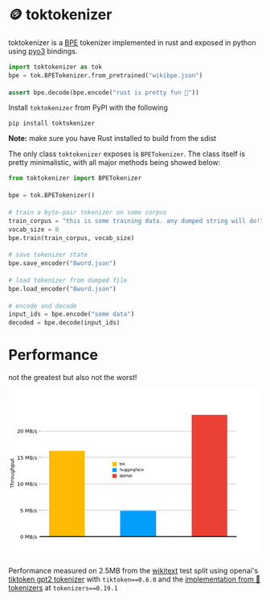 # 🪙 toktokenizer
toktokenizer is a [BPE](https://en.wikipedia.org/wiki/Byte_pair_encoding) tokenizer implemented in rust and exposed in python using [pyo3](https://github.com/PyO3/pyo3) bindings. 

```python 
import toktokenizer as tok
bpe = tok.BPETokenizer.from_pretrained("wikibpe.json")

assert bpe.decode(bpe.encode("rust is pretty fun 🦀"))
```

Install `toktokenizer` from PyPI with the following
```
pip install toktokenizer
```
**Note:** make sure you have Rust installed to build from the sdist 

The only class `toktokenizer` exposes is `BPETokenizer`. The class itself is pretty minimalistic, with all major methods being showed below:

```python
from toktokenizer import BPETokenizer

bpe = tok.BPETokenizer()

# train a byte-pair tokenizer on some corpus 
train_corpus = "this is some training data. any dumped string will do!"
vocab_size = 8
bpe.train(train_corpus, vocab_size)

# save tokenizer state
bpe.save_encoder("8word.json")

# load tokenizer from dumped file 
bpe.load_encoder("8word.json")

# encode and decode
input_ids = bpe.encode("some data")
decoded = bpe.decode(input_ids)
```

# Performance 
not the greatest but also not the worst! 

![alt text](performance.png)

Performance measured on 2.5MB from the [wikitext](https://huggingface.co/datasets/wikitext) test split using openai's [tiktoken gpt2 tokenizer](https://github.com/openai/tiktoken) with `tiktoken==0.6.0` and the [implementation from 🤗 tokenizers](https://huggingface.co/openai-community/gpt2) at `tokenizers==0.19.1`
